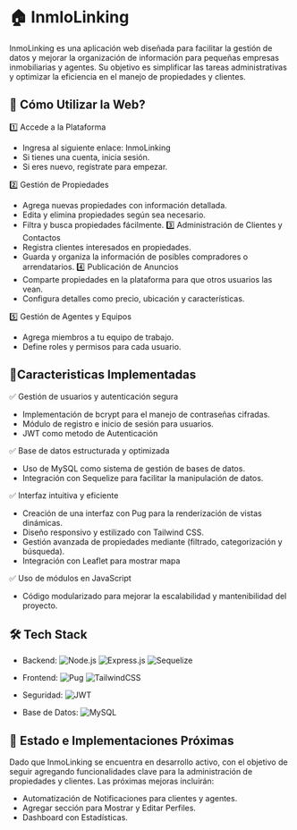 # 🏠 InmloLinking

InmoLinking es una aplicación web diseñada para facilitar la gestión de datos y mejorar la organización de información para pequeñas empresas inmobiliarias y agentes. Su objetivo es simplificar las tareas administrativas y optimizar la eficiencia en el manejo de propiedades y clientes.

## 🚀 Cómo Utilizar la Web?
1️⃣ Accede a la Plataforma
- Ingresa al siguiente enlace: InmoLinking
- Si tienes una cuenta, inicia sesión.
- Si eres nuevo, regístrate para empezar.

2️⃣ Gestión de Propiedades
- Agrega nuevas propiedades con información detallada.
- Edita y elimina propiedades según sea necesario.
- Filtra y busca propiedades fácilmente.
3️⃣ Administración de Clientes y Contactos
- Registra clientes interesados en propiedades.
- Guarda y organiza la información de posibles compradores o arrendatarios.
4️⃣ Publicación de Anuncios
- Comparte propiedades en la plataforma para que otros usuarios las vean.
- Configura detalles como precio, ubicación y características.

5️⃣ Gestión de Agentes y Equipos
- Agrega miembros a tu equipo de trabajo.
- Define roles y permisos para cada usuario.

## 🔹Caracteristicas Implementadas

✅ Gestión de usuarios y autenticación segura

  - Implementación de bcrypt para el manejo de contraseñas cifradas.
  - Módulo de registro e inicio de sesión para usuarios.
  - JWT como metodo de Autenticación

✅ Base de datos estructurada y optimizada

  - Uso de MySQL como sistema de gestión de bases de datos.
  - Integración con Sequelize para facilitar la manipulación de datos.

✅ Interfaz intuitiva y eficiente

  - Creación de una interfaz con Pug para la renderización de vistas dinámicas.
  - Diseño responsivo y estilizado con Tailwind CSS.
  - Gestión avanzada de propiedades mediante (filtrado, categorización y búsqueda).
  - Integración con Leaflet para mostrar mapa

✅ Uso de módulos en JavaScript

  - Código modularizado para mejorar la escalabilidad y mantenibilidad del proyecto.


## 🛠️ Tech Stack

- Backend:  ![Node.js](https://img.shields.io/badge/Node.js-339933?style=for-the-badge&logo=nodedotjs&logoColor=white) ![Express.js](https://img.shields.io/badge/express.js-%23404d59.svg?style=for-the-badge&logo=express&logoColor=%2361DAFB) ![Sequelize](https://img.shields.io/badge/Sequelize-52B0E7?style=for-the-badge&logo=Sequelize&logoColor=white)

- Frontend: ![Pug](https://img.shields.io/badge/Pug-FFF?style=for-the-badge&logo=pug&logoColor=A86454) ![TailwindCSS](https://img.shields.io/badge/tailwindcss-%2338B2AC.svg?style=for-the-badge&logo=tailwind-css&logoColor=white)

- Seguridad: ![JWT](https://img.shields.io/badge/JWT-black?style=for-the-badge&logo=JSON%20web%20tokens)

- Base de Datos: ![MySQL](https://img.shields.io/badge/mysql-4479A1.svg?style=for-the-badge&logo=mysql&logoColor=white)

## 🎯 Estado e Implementaciones Próximas
Dado que InmoLinking se encuentra en desarrollo activo, con el objetivo de seguir agregando funcionalidades clave para la administración de propiedades y clientes. Las próximas mejoras incluirán:

- Automatización de Notificaciones para clientes y agentes.
- Agregar sección para Mostrar y Editar Perfiles.
- Dashboard con Estadísticas.
